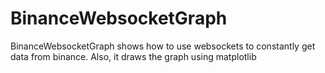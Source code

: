 # BinanceWebsocketGraph
BinanceWebsocketGraph shows how to use websockets to constantly get data from binance. Also, it draws the graph using matplotlib
